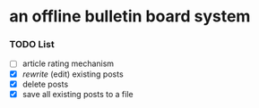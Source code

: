 # an offline bulletin board system
### TODO List
- [ ] article rating mechanism
- [X] *rewrite* (edit) existing posts
- [X] delete posts
- [X] save all existing posts to a file
